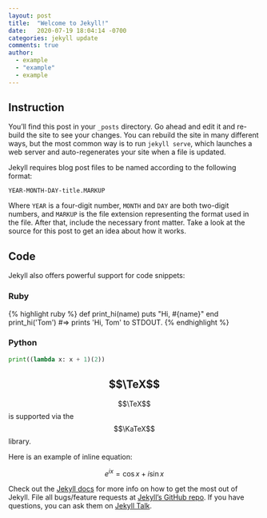 ```yaml
---
layout: post
title:  "Welcome to Jekyll!"
date:   2020-07-19 18:04:14 -0700
categories: jekyll update
comments: true
author:
  - example
  - "example"
  - example
---
```


## Instruction

You’ll find this post in your `_posts` directory. Go ahead and edit it and re-build the site to see your changes. You can rebuild the site in many different ways, but the most common way is to run `jekyll serve`, which launches a web server and auto-regenerates your site when a file is updated.

Jekyll requires blog post files to be named according to the following format:

`YEAR-MONTH-DAY-title.MARKUP`

Where `YEAR` is a four-digit number, `MONTH` and `DAY` are both two-digit numbers, and `MARKUP` is the file extension representing the format used in the file. After that, include the necessary front matter. Take a look at the source for this post to get an idea about how it works.

## Code

Jekyll also offers powerful support for code snippets:

### Ruby
{% highlight ruby %}
def print_hi(name)
  puts "Hi, #{name}"
end
print_hi('Tom')
#=> prints 'Hi, Tom' to STDOUT.
{% endhighlight %}

### Python
``` python
print((lambda x: x + 1)(2))
```

## $$\TeX$$

$$\TeX$$ is supported via the $$\KaTeX$$ library.

Here is an example of inline equation:

$$e^{ix} = \cos{x} + i\sin{x}$$

Check out the [Jekyll docs][jekyll-docs] for more info on how to get the most out of Jekyll. File all bugs/feature requests at [Jekyll’s GitHub repo][jekyll-gh]. If you have questions, you can ask them on [Jekyll Talk][jekyll-talk].

[jekyll-docs]: https://jekyllrb.com/docs/home
[jekyll-gh]:   https://github.com/jekyll/jekyll
[jekyll-talk]: https://talk.jekyllrb.com/
